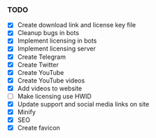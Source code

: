 ### TODO

- [x] Create download link and license key file
- [x] Cleanup bugs in bots
- [x] Implement licensing in bots
- [x] Implement licensing server
- [x] Create Telegram
- [x] Create Twitter
- [x] Create YouTube
- [x] Create YouTube videos
- [x] Add videos to website
- [ ] Make licensing use HWID
- [x] Update support and social media links on site
- [x] Minify
- [x] SEO
- [x] Create favicon
